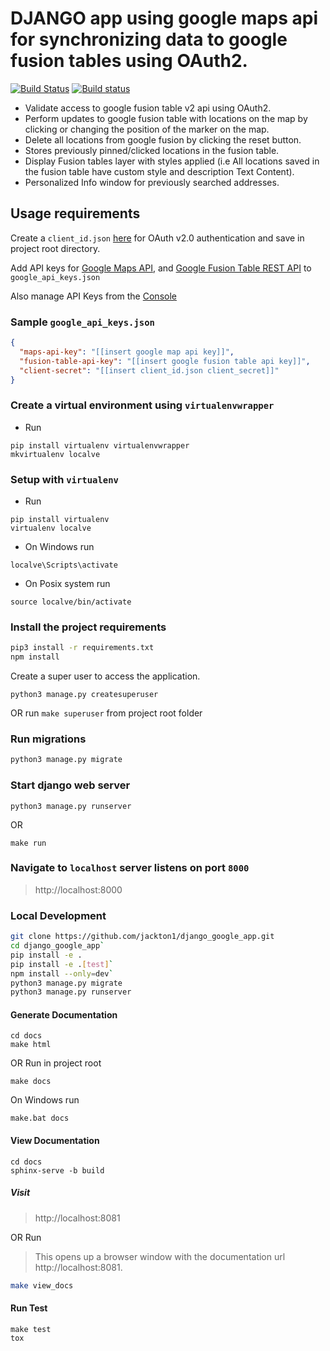 # DJANGO app using google maps api for synchronizing data to google fusion tables using OAuth2. 
[![Build Status](https://travis-ci.org/jackton1/django_google_app.svg?branch=master)](https://travis-ci.org/jackton1/django_google_app)
[![Build status](https://ci.appveyor.com/api/projects/status/r713eskuf4qp1uda/branch/master?svg=true)](https://ci.appveyor.com/project/jackton1/django-google-app/branch/master)

- Validate access to google fusion table v2 api using OAuth2.
- Perform updates to google fusion table with locations on the map by clicking or changing the position of the marker on the map. 
- Delete all locations from google fusion by clicking the reset button.
- Stores previously pinned/clicked locations in the fusion table.
- Display Fusion tables layer with styles applied (i.e All locations saved in the fusion table have custom style and description Text Content).
- Personalized Info window for previously searched addresses.

## Usage requirements

Create a `client_id.json` [here](https://console.developers.google.com/apis/credentials) for OAuth v2.0 authentication and save in project root directory.

Add API keys for [Google Maps API](https://developers.google.com/maps/web/), and [Google Fusion Table REST API](https://developers.google.com/fusiontables/docs/v2/getting_started#about-rest) to `google_api_keys.json`


Also manage API Keys from the [Console](https://console.developers.google.com/apis/credentials)

### Sample `google_api_keys.json`
```json
{
  "maps-api-key": "[[insert google map api key]]",
  "fusion-table-api-key": "[[insert google fusion table api key]]",
  "client-secret": "[[insert client_id.json client_secret]]"
}
```

### Create a virtual environment using `virtualenvwrapper`
- Run
```
pip install virtualenv virtualenvwrapper
mkvirtualenv localve
```

### Setup with `virtualenv`
- Run
```
pip install virtualenv
virtualenv localve
```
- On Windows run
```
localve\Scripts\activate
``` 
- On Posix system run
```
source localve/bin/activate
```


### Install the project requirements
```bash
pip3 install -r requirements.txt
npm install
```

Create a super user to access the application.
```
python3 manage.py createsuperuser
```
OR run
`make superuser` from project root folder

### Run migrations
```sh
python3 manage.py migrate
```

### Start django web server
```
python3 manage.py runserver
```
OR 
```
make run
```

### Navigate to `localhost` server listens on port `8000`

> http://localhost:8000

### Local Development
```bash
git clone https://github.com/jackton1/django_google_app.git
cd django_google_app`
pip install -e .
pip install -e .[test]`
npm install --only=dev`
python3 manage.py migrate 
python3 manage.py runserver
```



#### Generate Documentation
```
cd docs
make html
```
OR Run in project root

```
make docs
```
On Windows run

```
make.bat docs
```


#### View Documentation
```
cd docs
sphinx-serve -b build
```
##### Visit
>  http://localhost:8081

OR Run
> This opens up a browser window with the documentation url http://localhost:8081.
```sh
make view_docs
```

#### Run Test
```
make test
tox
```

